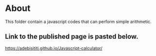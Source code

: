 # About

This folder contain a javascript codes that can perform simple arithmetic.

## Link to the published page is pasted below.

https://adebisititi.github.io/Javascript-calculator/
